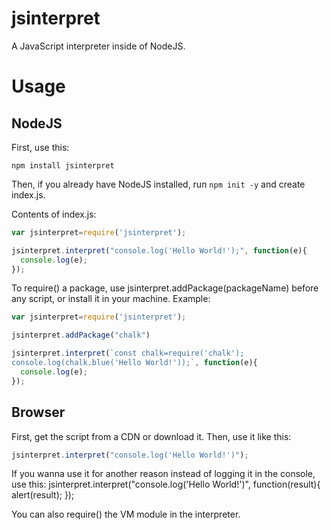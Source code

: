 # jsinterpret
A JavaScript interpreter inside of NodeJS.

# Usage
## NodeJS
First, use this:
```
npm install jsinterpret
```

Then, if you already have NodeJS installed, run ```npm init -y``` and create index.js.

Contents of index.js:
```javascript
var jsinterpret=require('jsinterpret');

jsinterpret.interpret("console.log('Hello World!');", function(e){
  console.log(e);
});
```
To require() a package, use jsinterpret.addPackage(packageName) before any script, or install it in your machine.
Example:

```javascript
var jsinterpret=require('jsinterpret');

jsinterpret.addPackage("chalk")

jsinterpret.interpret(`const chalk=require('chalk'); 
console.log(chalk.blue('Hello World!'));`, function(e){
  console.log(e);
});
```
## Browser
First, get the script from a CDN or download it.
Then, use it like this:
```javascript
jsinterpret.interpret("console.log('Hello World!')");
```
If you wanna use it for another reason instead of logging it in the console, use this:
jsinterpret.interpret("console.log('Hello World!')", function(result){
alert(result);
});

You can also require() the VM module in the interpreter.
